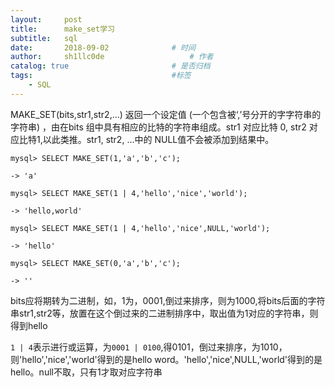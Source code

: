 ```yaml
---
layout:     post
title:      make_set学习
subtitle:   sql
date:       2018-09-02 				# 时间
author:     sh1llc0de					# 作者
catalog: true 						# 是否归档
tags:								#标签
    - SQL
---
```


MAKE_SET(bits,str1,str2,...)
返回一个设定值 (一个包含被‘,’号分开的字字符串的字符串) ，由在bits 组中具有相应的比特的字符串组成。str1 对应比特 0, str2 对应比特1,以此类推。str1, str2, ...中的 NULL值不会被添加到结果中。

```mysql
mysql> SELECT MAKE_SET(1,'a','b','c');

-> 'a'

mysql> SELECT MAKE_SET(1 | 4,'hello','nice','world');

-> 'hello,world'

mysql> SELECT MAKE_SET(1 | 4,'hello','nice',NULL,'world');

-> 'hello'

mysql> SELECT MAKE_SET(0,'a','b','c');

-> ''
```

bits应将期转为二进制，如，1为，0001,倒过来排序，则为1000,将bits后面的字符串str1,str2等，放置在这个倒过来的二进制排序中，取出值为1对应的字符串，则得到hello

```1 | 4```表示进行或运算，为```0001 | 0100```,得0101，倒过来排序，为1010，则'hello','nice','world'得到的是hello word。'hello','nice',NULL,'world'得到的是hello。null不取，只有1才取对应字符串
